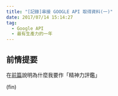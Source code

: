 ```yaml
---
title: "[記錄]串接 GOOGLE API 取得資料(一)"
date: 2017/07/14 15:14:27
tag:
  - Google API
  - 最有生產力的一年
---
```

## 前情提要
在[前篇](https://blog.marsen.me/2017/07/14/google_api_auth_0/)說明為什麼我要作「精神力評鑑」




(fin)